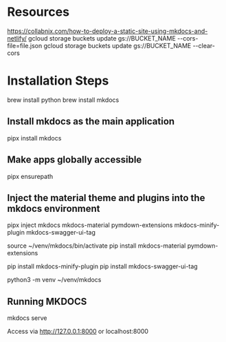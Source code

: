 # Resources
https://collabnix.com/how-to-deploy-a-static-site-using-mkdocs-and-netlify/
gcloud storage buckets update gs://BUCKET_NAME --cors-file=file.json
gcloud storage buckets update gs://BUCKET_NAME --clear-cors


# Installation Steps
brew install python
brew install mkdocs

## Install mkdocs as the main application
pipx install mkdocs
## Make apps globally accessible
pipx ensurepath

## Inject the material theme and plugins into the mkdocs environment
pipx inject mkdocs mkdocs-material pymdown-extensions mkdocs-minify-plugin mkdocs-swagger-ui-tag


source ~/venv/mkdocs/bin/activate
pip install mkdocs-material pymdown-extensions

pip install mkdocs-minify-plugin
pip install mkdocs-swagger-ui-tag

python3 -m venv ~/venv/mkdocs

## Running MKDOCS
mkdocs serve

Access via http://127.0.0.1:8000 or localhost:8000
